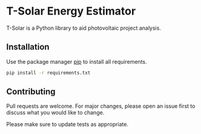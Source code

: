 # T-Solar Energy Estimator

T-Solar is a Python library to aid photovoltaic project analysis.

## Installation

Use the package manager [pip](https://pip.pypa.io/en/stable/) to install all requirements.

```bash
pip install -r requirements.txt
```

## Contributing
Pull requests are welcome. For major changes, please open an issue first to discuss what you would like to change.

Please make sure to update tests as appropriate.